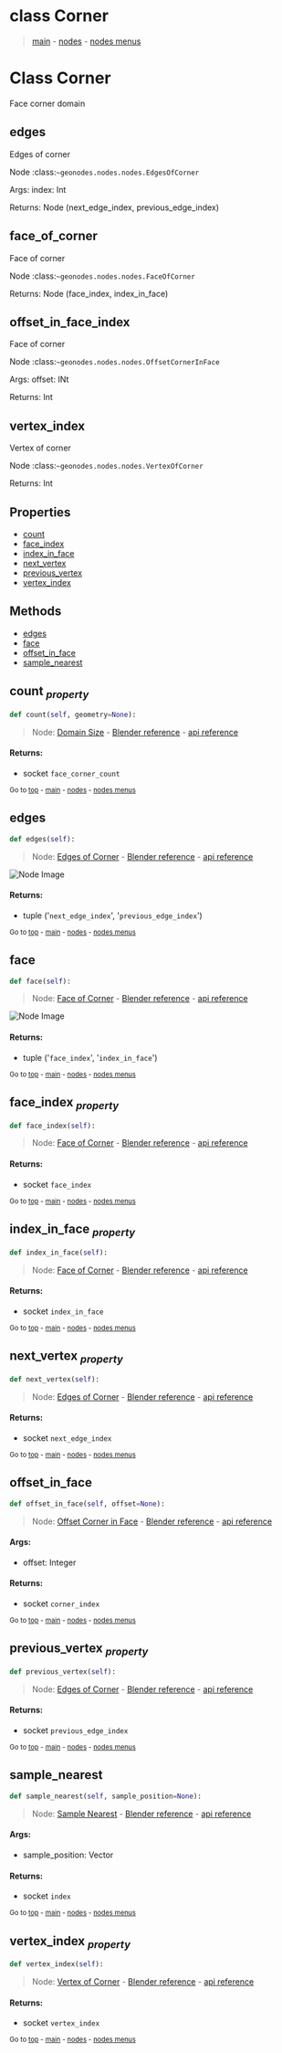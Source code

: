 # class Corner

> [main](../index.md) - [nodes](nodes.md) - [nodes menus](nodes_menus.md)


# Class Corner

Face corner domain


## edges

Edges of corner

Node :class:`~geonodes.nodes.nodes.EdgesOfCorner`

Args:
  index: Int
  
Returns:
  Node (next_edge_index, previous_edge_index)
  
  
  

## face_of_corner

Face of corner

Node :class:`~geonodes.nodes.nodes.FaceOfCorner`

Returns:
  Node (face_index, index_in_face)
  
  
  

## offset_in_face_index

Face of corner

Node :class:`~geonodes.nodes.nodes.OffsetCornerInFace`

Args:
  offset: INt
  
Returns:
  Int
  
  

## vertex_index

Vertex of corner

Node :class:`~geonodes.nodes.nodes.VertexOfCorner`

Returns:
  Int
  
  
  ## Properties

- [count](#count-property)
- [face_index](#face_index-property)
- [index_in_face](#index_in_face-property)
- [next_vertex](#next_vertex-property)
- [previous_vertex](#previous_vertex-property)
- [vertex_index](#vertex_index-property)



## Methods

- [edges](#edges)
- [face](#face)
- [offset_in_face](#offset_in_face)
- [sample_nearest](#sample_nearest)

## count <sub>*property*</sub>

```python
def count(self, geometry=None):

```
> Node: [Domain Size](GeometryNodeAttributeDomainSize.md) - [Blender reference](https://docs.blender.org/manual/en/latest/modeling/geometry_nodes/attribute/domain_size.html) - [api reference](https://docs.blender.org/api/current/bpy.types.GeometryNodeAttributeDomainSize.html)

#### Returns:
- socket `face_corner_count`

<sub>Go to [top](#class-Corner) - [main](../index.md) - [nodes](nodes.md) - [nodes menus](nodes_menus.md)</sub>

## edges

```python
def edges(self):

```
> Node: [Edges of Corner](GeometryNodeEdgesOfCorner.md) - [Blender reference](https://docs.blender.org/manual/en/latest/modeling/geometry_nodes/mesh_topology/edges_of_corner.html) - [api reference](https://docs.blender.org/api/current/bpy.types.GeometryNodeEdgesOfCorner.html)

![Node Image](https://docs.blender.org/manual/en/latest/_images/node-types_GeometryNodeEdgesOfCorner.webp)

#### Returns:
- tuple ('`next_edge_index`', '`previous_edge_index`')

<sub>Go to [top](#class-Corner) - [main](../index.md) - [nodes](nodes.md) - [nodes menus](nodes_menus.md)</sub>

## face

```python
def face(self):

```
> Node: [Face of Corner](GeometryNodeFaceOfCorner.md) - [Blender reference](https://docs.blender.org/manual/en/latest/modeling/geometry_nodes/mesh_topology/face_of_corner.html) - [api reference](https://docs.blender.org/api/current/bpy.types.GeometryNodeFaceOfCorner.html)

![Node Image](https://docs.blender.org/manual/en/latest/_images/node-types_GeometryNodeFaceOfCorner.webp)

#### Returns:
- tuple ('`face_index`', '`index_in_face`')

<sub>Go to [top](#class-Corner) - [main](../index.md) - [nodes](nodes.md) - [nodes menus](nodes_menus.md)</sub>

## face_index <sub>*property*</sub>

```python
def face_index(self):

```
> Node: [Face of Corner](GeometryNodeFaceOfCorner.md) - [Blender reference](https://docs.blender.org/manual/en/latest/modeling/geometry_nodes/mesh_topology/face_of_corner.html) - [api reference](https://docs.blender.org/api/current/bpy.types.GeometryNodeFaceOfCorner.html)

#### Returns:
- socket `face_index`

<sub>Go to [top](#class-Corner) - [main](../index.md) - [nodes](nodes.md) - [nodes menus](nodes_menus.md)</sub>

## index_in_face <sub>*property*</sub>

```python
def index_in_face(self):

```
> Node: [Face of Corner](GeometryNodeFaceOfCorner.md) - [Blender reference](https://docs.blender.org/manual/en/latest/modeling/geometry_nodes/mesh_topology/face_of_corner.html) - [api reference](https://docs.blender.org/api/current/bpy.types.GeometryNodeFaceOfCorner.html)

#### Returns:
- socket `index_in_face`

<sub>Go to [top](#class-Corner) - [main](../index.md) - [nodes](nodes.md) - [nodes menus](nodes_menus.md)</sub>

## next_vertex <sub>*property*</sub>

```python
def next_vertex(self):

```
> Node: [Edges of Corner](GeometryNodeEdgesOfCorner.md) - [Blender reference](https://docs.blender.org/manual/en/latest/modeling/geometry_nodes/mesh_topology/edges_of_corner.html) - [api reference](https://docs.blender.org/api/current/bpy.types.GeometryNodeEdgesOfCorner.html)

#### Returns:
- socket `next_edge_index`

<sub>Go to [top](#class-Corner) - [main](../index.md) - [nodes](nodes.md) - [nodes menus](nodes_menus.md)</sub>

## offset_in_face

```python
def offset_in_face(self, offset=None):

```
> Node: [Offset Corner in Face](GeometryNodeOffsetCornerInFace.md) - [Blender reference](https://docs.blender.org/manual/en/latest/modeling/geometry_nodes/mesh_topology/offset_corner_in_face.html) - [api reference](https://docs.blender.org/api/current/bpy.types.GeometryNodeOffsetCornerInFace.html)

#### Args:
- offset: Integer

#### Returns:
- socket `corner_index`

<sub>Go to [top](#class-Corner) - [main](../index.md) - [nodes](nodes.md) - [nodes menus](nodes_menus.md)</sub>

## previous_vertex <sub>*property*</sub>

```python
def previous_vertex(self):

```
> Node: [Edges of Corner](GeometryNodeEdgesOfCorner.md) - [Blender reference](https://docs.blender.org/manual/en/latest/modeling/geometry_nodes/mesh_topology/edges_of_corner.html) - [api reference](https://docs.blender.org/api/current/bpy.types.GeometryNodeEdgesOfCorner.html)

#### Returns:
- socket `previous_edge_index`

<sub>Go to [top](#class-Corner) - [main](../index.md) - [nodes](nodes.md) - [nodes menus](nodes_menus.md)</sub>

## sample_nearest

```python
def sample_nearest(self, sample_position=None):

```
> Node: [Sample Nearest](GeometryNodeSampleNearest.md) - [Blender reference](https://docs.blender.org/manual/en/latest/modeling/geometry_nodes/geometry/sample_nearest.html) - [api reference](https://docs.blender.org/api/current/bpy.types.GeometryNodeSampleNearest.html)

#### Args:
- sample_position: Vector

#### Returns:
- socket `index`

<sub>Go to [top](#class-Corner) - [main](../index.md) - [nodes](nodes.md) - [nodes menus](nodes_menus.md)</sub>

## vertex_index <sub>*property*</sub>

```python
def vertex_index(self):

```
> Node: [Vertex of Corner](GeometryNodeVertexOfCorner.md) - [Blender reference](https://docs.blender.org/manual/en/latest/modeling/geometry_nodes/mesh_topology/vertex_of_corner.html) - [api reference](https://docs.blender.org/api/current/bpy.types.GeometryNodeVertexOfCorner.html)

#### Returns:
- socket `vertex_index`

<sub>Go to [top](#class-Corner) - [main](../index.md) - [nodes](nodes.md) - [nodes menus](nodes_menus.md)</sub>

